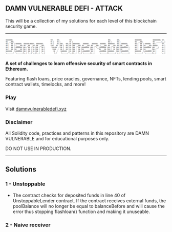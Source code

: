 ## DAMN VULNERABLE DEFI - ATTACK

This will be a collection of my solutions for each level of this blockchain security game.

---

![](cover.png)

**A set of challenges to learn offensive security of smart contracts in Ethereum.**

Featuring flash loans, price oracles, governance, NFTs, lending pools, smart contract wallets, timelocks, and more!

### Play

Visit [damnvulnerabledefi.xyz](https://damnvulnerabledefi.xyz)

### Disclaimer

All Solidity code, practices and patterns in this repository are DAMN VULNERABLE and for educational purposes only.

DO NOT USE IN PRODUCTION.

---

## Solutions

### 1 - Unstoppable

- The contract checks for deposited funds in line 40 of UnstoppableLender contract. If the contract receives external funds, the poolBalance will no longer be equal to balanceBefore and will cause the error thus stopping flashloan() function and making it unuseable.

### 2 - Naive receiver
